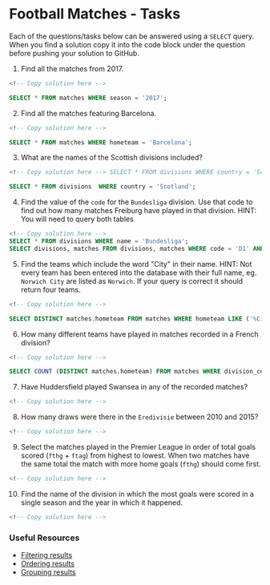 # Football Matches - Tasks

Each of the questions/tasks below can be answered using a `SELECT` query. When you find a solution copy it into the code block under the question before pushing your solution to GitHub.

1) Find all the matches from 2017.

```sql
<!-- Copy solution here -->  

SELECT * FROM matches WHERE season = '2017';

```

2) Find all the matches featuring Barcelona.

```sql
<!-- Copy solution here -->  

SELECT * FROM matches WHERE hometeam = 'Barcelona';


```

3) What are the names of the Scottish divisions included?

```sql
<!-- Copy solution here --> SELECT * FROM divisions WHERE country = 'Scotland';

SELECT * FROM divisions  WHERE country = 'Scotland';


```

4) Find the value of the `code` for the `Bundesliga` division. Use that code to find out how many matches Freiburg have played in that division. HINT: You will need to query both tables

```sql
<!-- Copy solution here --> 
SELECT * FROM divisions WHERE name = 'Bundesliga';
SELECT divisions, matches FROM divisions, matches WHERE code = 'D1' AND (hometeam = 'Freiburg' OR awayteam = 'Freiburg');


```

5)  Find the teams which include the word "City" in their name. HINT: Not every team has been entered into the database with their full name, eg. `Norwich City` are listed as `Norwich`. If your query is correct it should return four teams.

```sql
<!-- Copy solution here -->

SELECT DISTINCT matches.hometeam FROM matches WHERE hometeam LIKE ('%City%');


```

6) How many different teams have played in matches recorded in a French division?


```sql
<!-- Copy solution here -->

SELECT COUNT (DISTINCT matches.hometeam) FROM matches WHERE division_code IN ('F1', 'F2'); 

```

7) Have Huddersfield played Swansea in any of the recorded matches?

```sql
<!-- Copy solution here -->

```

8) How many draws were there in the `Eredivisie` between 2010 and 2015?

```sql
<!-- Copy solution here -->


```

9) Select the matches played in the Premier League in order of total goals scored (`fthg` + `ftag`) from highest to lowest. When two matches have the same total the match with more home goals (`fthg`) should come first. 

```sql
<!-- Copy solution here -->


```

10) Find the name of the division in which the most goals were scored in a single season and the year in which it happened.

```sql
<!-- Copy solution here -->


```

### Useful Resources

- [Filtering results](https://www.w3schools.com/sql/sql_where.asp)
- [Ordering results](https://www.w3schools.com/sql/sql_orderby.asp)
- [Grouping results](https://www.w3schools.com/sql/sql_groupby.asp)